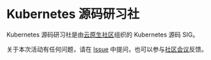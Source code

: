 # Kubernetes 源码研习社

Kubernetes 源码研习社是由[云原生社区](https://cloudnative.to)组织的 Kubernetes 源码 SIG。

关于本次活动有任何问题，请在 [Issue](https://github.com/cloudnativeto/sig-k8s-source-code/issues) 中提问，也可以参与[社区会议](https://github.com/cloudnativeto/community/blob/master/README.md)反馈。
